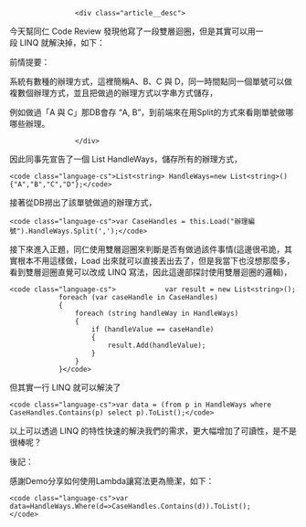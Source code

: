                     <div class="article__desc">

今天幫同仁 Code Review 發現他寫了一段雙層迴圈，但是其實可以用一段 LINQ 就解決掉，如下：

前情提要：

系統有數種的辦理方式，這裡簡稱A、B、C 與 D，同一時間點同一個單號可以做複數個辦理方式，並且把做過的辦理方式以字串方式儲存，

例如做過「A 與 C」那DB會存 “A, B”，到前端來在用Split的方式來看剛單號做哪哪些辦理。

                    </div>

因此同事先宣告了一個 List<string> HandleWays，儲存所有的辦理方式，

    <code class="language-cs">List<string> HandleWays=new List<string>(){"A","B","C","D"};</code>

接著從DB撈出了該單號做過的辦理方式，

    <code class="language-cs">var CaseHandles = this.Load("辦理編號").HandleWays.Split(',');</code>

接下來進入正題，同仁使用雙層迴圈來判斷是否有做過該件事情(這邊很弔詭，其實根本不用這樣做，Load 出來就可以直接丟出去了，但是我當下也沒想那麼多，看到雙層迴圈直覺可以改成 LINQ 寫法，因此這邊部探討使用雙層迴圈的邏輯)，

    <code class="language-cs">            var result = new List<string>();
                foreach (var caseHandle in CaseHandles)
                {
                    foreach (string handleWay in HandleWays)
                    {
                        if (handleValue == caseHandle)
                        {
                            result.Add(handleValue);
                        }
                    }
                }</code>

但其實一行 LINQ 就可以解決了

    <code class="language-cs">var data = (from p in HandleWays where CaseHandles.Contains(p) select p).ToList();</code>

以上可以透過 LINQ 的特性快速的解決我們的需求，更大幅增加了可讀性，是不是很棒呢？

後記：

感謝Demo分享如何使用Lambda讓寫法更為簡潔，如下：

    <code class="language-cs">var data=HandleWays.Where(d=>CaseHandles.Contains(d)).ToList();
    </code>

                